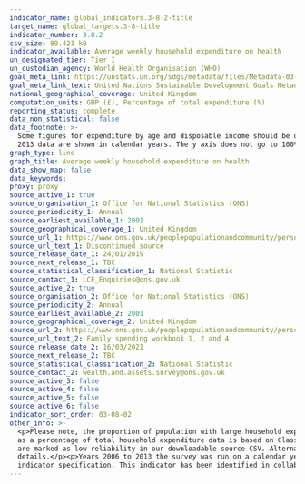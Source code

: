 ```yaml
---
indicator_name: global_indicators.3-8-2-title
target_name: global_targets.3-8-title
indicator_number: 3.8.2
csv_size: 89.421 kB
indicator_available: Average weekly household expenditure on health
un_designated_tier: Tier I
un_custodian_agency: World Health Organisation (WHO)
goal_meta_link: https://unstats.un.org/sdgs/metadata/files/Metadata-03-08-02.pdf
goal_meta_link_text: United Nations Sustainable Development Goals Metadata (PDF 4.0 MB)
national_geographical_coverage: United Kingdom
computation_units: GBP (£), Percentage of total expenditure (%)
reporting_status: complete
data_non_statistical: false
data_footnote: >-
  Some figures for expenditure by age and disposable income should be used with extra caution because they are based on fewer than 20 reporting households - these figures are specified in source 1. Data for 2001/02 to 2005/06 and 2014/15 to 2019/20 are shown in financial years. 2006 to
  2013 data are shown in calendar years. The y axis does not go to 100% for ease of visualisation for the 'percentage of total expenditure' series.
graph_type: line
graph_title: Average weekly household expenditure on health
data_show_map: false
data_keywords:
proxy: proxy
source_active_1: true
source_organisation_1: Office for National Statistics (ONS)
source_periodicity_1: Annual
source_earliest_available_1: 2001
source_geographical_coverage_1: United Kingdom
source_url_1: https://www.ons.gov.uk/peoplepopulationandcommunity/personalandhouseholdfinances/expenditure/datasets/componentsofhouseholdexpenditureuktablea1
source_url_text_1: Discontinued source 
source_release_date_1: 24/01/2019
source_next_release_1: TBC
source_statistical_classification_1: National Statistic
source_contact_1: LCF_Enquiries@ons.gov.uk 
source_active_2: true
source_organisation_2: Office for National Statistics (ONS)
source_periodicity_2: Annual
source_earliest_available_2: 2001
source_geographical_coverage_2: United Kingdom
source_url_2: https://www.ons.gov.uk/peoplepopulationandcommunity/personalandhouseholdfinances/expenditure/bulletins/familyspendingintheuk/april2019tomarch2020/relateddata
source_url_text_2: Family spending workbook 1, 2 and 4
source_release_date_2: 16/03/2021
source_next_release_2: TBC
source_statistical_classification_2: National Statistic
source_contact_2: wealth.and.assets.survey@ons.gov.uk
source_active_3: false
source_active_4: false
source_active_5: false
source_active_6: false
indicator_sort_order: 03-08-02
other_info: >-
  <p>Please note, the proportion of population with large household expenditures on health as a share of total household expenditure or income (as defined by UN as greater than 10% and 25% of total household expenditure or income) is zero for the UK. </p><p>Headline household expenditure
  as a percentage of total household expenditure data is based on Classification of Individual Consumption by Purpose (COICOP) classification at 2019-20 prices.</p><p>Some figures should be interpreted with extra caution because they are based on fewer than 20 reporting households these
  are marked as low reliability in our downloadable source CSV. Alternatively, see the <a href="https://www.ons.gov.uk/peoplepopulationandcommunity/personalandhouseholdfinances/expenditure/bulletins/familyspendingintheuk/april2019tomarch2020/relateddata"> original source</a> for further
  details.</p><p>Years 2006 to 2013 the survey was run on a calendar year basis instead of the standard financial year basis.</p> This indicator is being used as an approximation of the UN SDG Indicator. Where possible, we will work to identify or develop UK data to meet the global
  indicator specification. This indicator has been identified in collaboration with topic experts.
---
```

